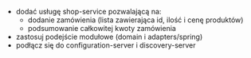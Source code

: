 - dodać usługę shop-service pozwalającą na:
    - dodanie zamówienia (lista zawierająca id, ilość i cenę produktów)
    - podsumowanie całkowitej kwoty zamówienia
- zastosuj podejście modułowe (domain i adapters/spring)
- podłącz się do configuration-server i discovery-server
